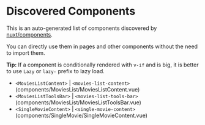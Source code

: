 # Discovered Components

This is an auto-generated list of components discovered by [nuxt/components](https://github.com/nuxt/components).

You can directly use them in pages and other components without the need to import them.

**Tip:** If a component is conditionally rendered with `v-if` and is big, it is better to use `Lazy` or `lazy-` prefix to lazy load.

- `<MoviesListContent>` | `<movies-list-content>` (components/MoviesList/MoviesListContent.vue)
- `<MoviesListToolsBar>` | `<movies-list-tools-bar>` (components/MoviesList/MoviesListToolsBar.vue)
- `<SingleMovieContent>` | `<single-movie-content>` (components/SingleMovie/SingleMovieContent.vue)
